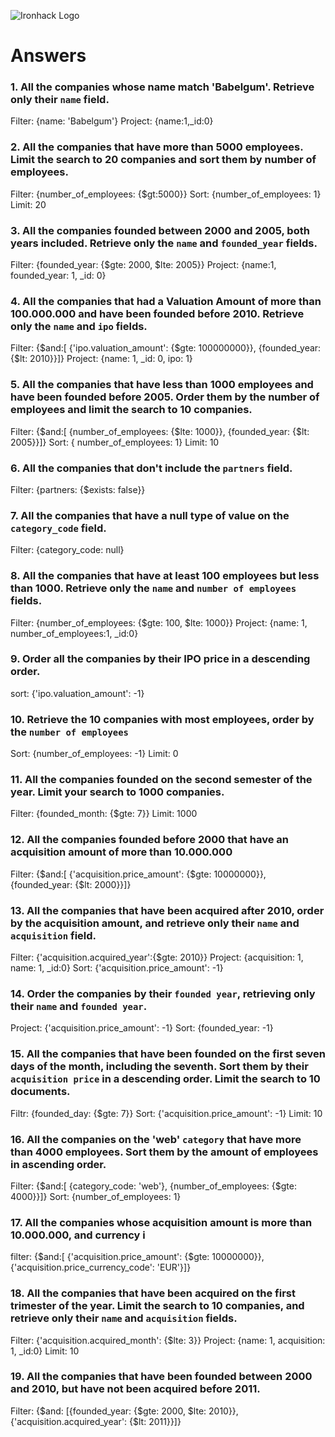 ![Ironhack Logo](https://i.imgur.com/1QgrNNw.png)

# Answers

### 1. All the companies whose name match 'Babelgum'. Retrieve only their `name` field.

Filter: {name: 'Babelgum'}
Project: {name:1,_id:0}

### 2. All the companies that have more than 5000 employees. Limit the search to 20 companies and sort them by **number of employees**.

Filter: {number_of_employees: {$gt:5000}}
Sort: {number_of_employees: 1}
Limit: 20

### 3. All the companies founded between 2000 and 2005, both years included. Retrieve only the `name` and `founded_year` fields.

Filter: {founded_year:  {$gte: 2000, $lte: 2005}}
Project: {name:1, founded_year: 1, _id: 0}


### 4. All the companies that had a Valuation Amount of more than 100.000.000 and have been founded before 2010. Retrieve only the `name` and `ipo` fields.

Filter: {$and:[ {'ipo.valuation_amount': {$gte: 100000000}}, {founded_year: {$lt: 2010}}]}
Project: {name: 1, _id: 0, ipo: 1}

### 5. All the companies that have less than 1000 employees and have been founded before 2005. Order them by the number of employees and limit the search to 10 companies.

Filter: {$and:[ {number_of_employees: {$lte: 1000}}, {founded_year: {$lt: 2005}}]}
Sort: { number_of_employees: 1}
Limit: 10

### 6. All the companies that don't include the `partners` field.

Filter: {partners: {$exists: false}}

### 7. All the companies that have a null type of value on the `category_code` field.

Filter: {category_code: null}

### 8. All the companies that have at least 100 employees but less than 1000. Retrieve only the `name` and `number of employees` fields.

Filter: {number_of_employees: {$gte: 100, $lte: 1000}}
Project: {name: 1, number_of_employees:1, _id:0}

### 9. Order all the companies by their IPO price in a descending order.

sort: {'ipo.valuation_amount': -1}

### 10. Retrieve the 10 companies with most employees, order by the `number of employees`
Sort: {number_of_employees: -1}
Limit: 0

### 11. All the companies founded on the second semester of the year. Limit your search to 1000 companies.

Filter: {founded_month: {$gte: 7}}
Limit: 1000

### 12. All the companies founded before 2000 that have an acquisition amount of more than 10.000.000

Filter: {$and:[ {'acquisition.price_amount': {$gte: 10000000}}, {founded_year: {$lt: 2000}}]}


### 13. All the companies that have been acquired after 2010, order by the acquisition amount, and retrieve only their `name` and `acquisition` field.

Filter: {'acquisition.acquired_year':{$gte: 2010}}
Project: {acquisition: 1, name: 1, _id:0}
Sort: {'acquisition.price_amount': -1}

### 14. Order the companies by their `founded year`, retrieving only their `name` and `founded year`.

Project: {'acquisition.price_amount': -1}
Sort: {founded_year: -1}

### 15. All the companies that have been founded on the first seven days of the month, including the seventh. Sort them by their `acquisition price` in a descending order. Limit the search to 10 documents.

Filtr: {founded_day: {$gte: 7}}
Sort: {'acquisition.price_amount': -1}
Limit: 10

### 16. All the companies on the 'web' `category` that have more than 4000 employees. Sort them by the amount of employees in ascending order.

Filter: {$and:[ {category_code: 'web'}, {number_of_employees: {$gte: 4000}}]}
Sort: {number_of_employees: 1}

### 17. All the companies whose acquisition amount is more than 10.000.000, and currency i

filter: {$and:[ {'acquisition.price_amount': {$gte: 10000000}}, {'acquisition.price_currency_code': 'EUR'}]}

### 18. All the companies that have been acquired on the first trimester of the year. Limit the search to 10 companies, and retrieve only their `name` and `acquisition` fields.

Filter: {'acquisition.acquired_month': {$lte: 3}}
Project: {name: 1, acquisition: 1, _id:0}
Limit: 10


### 19. All the companies that have been founded between 2000 and 2010, but have not been acquired before 2011.

Filter: {$and: [{founded_year:  {$gte: 2000, $lte: 2010}}, {'acquisition.acquired_year': {$lt: 2011}}]}
